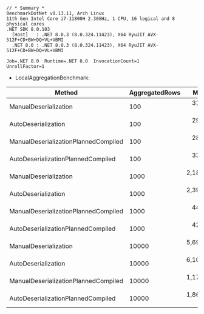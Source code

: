 ```
// * Summary *
BenchmarkDotNet v0.13.11, Arch Linux
11th Gen Intel Core i7-11800H 2.30GHz, 1 CPU, 16 logical and 8 physical cores
.NET SDK 8.0.103
  [Host]   : .NET 8.0.3 (8.0.324.11423), X64 RyuJIT AVX-512F+CD+BW+DQ+VL+VBMI
  .NET 8.0 : .NET 8.0.3 (8.0.324.11423), X64 RyuJIT AVX-512F+CD+BW+DQ+VL+VBMI

Job=.NET 8.0  Runtime=.NET 8.0  InvocationCount=1  
UnrollFactor=1 
```

- LocalAggregationBenchmark:

| Method                               | AggregatedRows | Mean       | Error     | StdDev    | Median     |
|------------------------------------- |--------------- |-----------:|----------:|----------:|-----------:|
| ManualDeserialization                | 100            |   313.8 us |  15.71 us |  43.79 us |   305.4 us |
| AutoDeserialization                  | 100            |   291.8 us |  12.36 us |  34.85 us |   285.5 us |
| ManualDeserializationPlannedCompiled | 100            |   280.4 us |  25.36 us |  74.76 us |   297.4 us |
| AutoDeserializationPlannedCompiled   | 100            |   335.9 us |  33.56 us |  95.74 us |   346.4 us |
| ManualDeserialization                | 1000           | 2,185.7 us | 166.72 us | 488.95 us | 1,896.9 us |
| AutoDeserialization                  | 1000           | 2,395.6 us | 191.20 us | 563.76 us | 2,167.4 us |
| ManualDeserializationPlannedCompiled | 1000           |   446.4 us |  14.62 us |  41.48 us |   441.3 us |
| AutoDeserializationPlannedCompiled   | 1000           |   426.1 us |   8.44 us |  19.57 us |   422.9 us |
| ManualDeserialization                | 10000          | 5,698.9 us | 104.37 us | 217.87 us | 5,674.9 us |
| AutoDeserialization                  | 10000          | 6,108.0 us | 106.39 us | 130.66 us | 6,080.4 us |
| ManualDeserializationPlannedCompiled | 10000          | 1,171.7 us |  51.35 us | 148.98 us | 1,130.5 us |
| AutoDeserializationPlannedCompiled   | 10000          | 1,864.2 us | 183.89 us | 542.21 us | 2,105.9 us |
